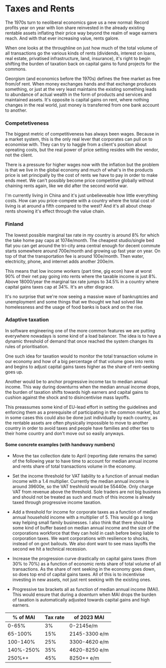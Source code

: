 # Taxes and Rents

The 1970s turn to neoliberal economics gave us a new normal: Record profits year on year with lion share reinvested in the already existing rentable assets inflating their price way beyond the realm of wage earners reach. And with that ever increasing value, rents galore.

When one looks at the throughline on just how much of the total volume of all transactions go the various kinds of rents (dividends, interest on loans, real estate, privatised infrastructure, land, insurance), it's right to begin shifting the burden of taxation back on capital gains to fund projects for the commons.

Georgism (and economics before the 1970s) defines the free market as free from/of rent. When money exchanges hands and that exchange produces something, or just at the very least maintains the existing something leads to abundance of actual wealth in the form of products and services and maintained assets. It's opposite is capital gains on rent, where nothing changes in the real world, just money is transferred from one bank account to another.

### Competetiveness

The biggest metric of competitiveness has always been wages. Because in a market system, this is the only real lever that corporates can pull on to economise with. They can try to haggle from a client's position about opreating costs, but the real power of price setting resides with the vendor, not the client.

There is a pressure for higher wages now with the inflation but the problem is that we live in the global economy and much of what's in the products price is set principally by the cost of rents we have to pay in order to make ends meet. We can't possibly become price competitive globally without chaining rents again, like we did after the second world war.

I'm currently living in China and it's just unbelieveable how little everything costs. How can you price-compete with a country where the total cost of living is at around a fifth compared to the west? And it's all about cheap rents showing it's effect through the value chain.

### Finland

The lowest possible marginal tax rate in my country is around 8% for which the take home pay caps at 1074e/month. The cheapest studio/single bed flat you can get around the tri-city area central enough for decent commute starts somewhere around 700e/month and growing up fast year on year. On top of that the transportation fee is around 100e/month. Then water, electricity, phone, and internet adds another 200e/m.

This means that low income workers (part time, gig econ) have at worst 90% of their net pay going into rents where the taxable income is just 8%. Above 18000/year the marginal tax rate jumps to 34.5% in a country where capital gains taxes cap at 34%. It's an utter disgrace.

It's no surprise that we're now seeing a massive wave of bankruptcies and unemployment and some things that we thought we had solved like homelessness and the usage of food banks is back and on the rise.

### Adaptive taxation

In software engineering one of the more common features we are putting everywhere nowadays is some kind of a load balancer. The idea is to have a dynamic threshold of demand that once reached the system changes its rules of prioritisation.

One such idea for taxation would to monitor the total transaction volume in our economy and how of a big percentage of that volume goes into rents and begins to adjust capital gains taxes higher as the share of rent-seeking goes up.

Another would be to anchor progressive income tax to median annual income. This way during downturns when the median annual income drops, the burden of taxation shifts towards high earners and capital gains to cushion against the shock and to disincentivise mass layoffs.

This preassumes some kind of EU-lead effort in setting the guidelines and enforcing them as a prerequisite of participating in the common market, but in some cases this could also be done just individually by each country, as the rentable assets are often physically impossible to move to another country in order to avoid taxes and people have families and other ties to their home country and don't move out so easily anyways.

#### Some concrete examples (with handwavy numbers)

- Move the tax collection date to April (reporting date remains the same) of the following year to have time to account for median annual income and rents share of total transactions volume in the economy.

- Set the income threshold for VAT liability to a function of annual median income with a 1.4 multiplier. Currently the median annual income is around 39600e, so the VAT treshhold would be 55440e. Only charge VAT from revenue above the threshold. Sole traders are not big business and should not be treated as such and much of this income is already taxed through progressive income taxation.

- Add a threshold for income for corporate taxes as a function of median annual household income with a multiplier of 5. This would go a long way helping small family businesses. I also think that there should be some kind of buffer based on median annual income and the size of the corporations workforce that they can hold in cash before being liable to corporation taxes. We want corporations with resilience to shocks, instead of on govt bailouts. We also dont want to see mass layoffs the second we hit a technical recession.

- Increase the progression curve drastically on capital gains taxes (from 30% to 70%) as a function of economic rents share of total volume of all transactions. As the share of rent seeking in the economy goes down, so does top end of capital gains taxes. All of this is to incentivise investing in new assets, not just rent seeking with the existing ones.

- Progressive tax brackets all as function of median annual income (MAI). This would ensure that during a downturn when MAI drops the burden of taxation is automatically adjusted towards capital gains and high earners.


| % of MAI     | Tax rate      | of 2023 MAI      |
|--------------|---------------|------------------|
| 0-65%        | 3%            | 0-2145e/m        |
| 65-100%      | 15%           | 2145-3300 e/m    |
| 100-140%     | 25%           | 3300-4620 e/m    |
| 140%-250%    | 35%           | 4620-8250 e/m    |
| 250%++       | 45%           | 8250++ e/m       |
